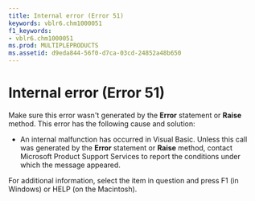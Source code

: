 ```yaml
---
title: Internal error (Error 51)
keywords: vblr6.chm1000051
f1_keywords:
- vblr6.chm1000051
ms.prod: MULTIPLEPRODUCTS
ms.assetid: d9eda844-56f0-d7ca-03cd-24852a48b650
---
```



# Internal error (Error 51)

Make sure this error wasn't generated by the  **Error** statement or **Raise** method. This error has the following cause and solution:



- An internal malfunction has occurred in Visual Basic. Unless this call was generated by the  **Error** statement or **Raise** method, contact Microsoft Product Support Services to report the conditions under which the message appeared.
    

For additional information, select the item in question and press F1 (in Windows) or HELP (on the Macintosh).

